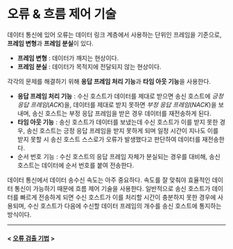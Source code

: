 # 오류 & 흐름 제어 기술
데이터 통신에 있어 오류는 데이터 링크 계층에서 사용하는 단위인 프레임을 기준으로, **프레임 변형**과 **프레임 분실**이 있다.

- **프레임 변형** : 데이터가 깨지는 현상이다.
- **프레임 분실** : 데이터가 목적지에 전달되지 않는 현상이다.

각각의 문제를 해결하기 위해 **응답 프레임 처리 기능**과 **타임 아웃 기능**을 사용한다.

-  **응답 프레임 처리 기능** : 수신 호스트가 데이터를 제대로 받으면 송신 호스트에 *긍정 응답 프레임*(*ACK*)을, 데이터를 제대로 받지 못하면 *부정 응답 프레임*(*NACK*)을 보내며, 송신 호스트는 부정 응답 프레임을 받은 경우 데이터를 재전송하게 된다. 
-  **타임 아웃 기능** : 송신 호스트가 데이터를 보냈는데 수신 호스트가 이를 받지 못한 경우, 송신 호스트는 긍정 응답 프레임을 받지 못하게 되며 일정 시간이 지나도 이를 받지 못할 시 송신 호스트 스스로가 오류가 발생했다고 판단하여 데이터를 재전송한다.
- 순서 번호 기능 : 수신 호스트의 응답 프레임 자체가 분실되는 경우를 대비해, 송신 호스트는 데이터에 순서 번호를 붙여 전송한다.

데이터 통신에서 데이터 송수신 속도는 아주 중요하다. 속도를 잘 맞춰야 효율적인 데이터 통신이 가능하기 때문에 흐름 제어 기술을 사용한다.
일반적으로 송신 호스트가 데이터를 빠르게 전송하게 되면 수신 호스트가 이를 처리할 시간이 충분하지 못한 경우에 사용되며, 수신 호스트가 다음에 수신할 데이터 프레임의 개수를 송신 호스트에 통지하는 방식이다.

---

#### < [오류 검출 기법](https://github.com/CharmStrange/Study/blob/%EC%BB%B4%ED%93%A8%ED%84%B0_%EA%B3%BC%ED%95%99/CS/Network/NetworkSkills/Frames.md) >
